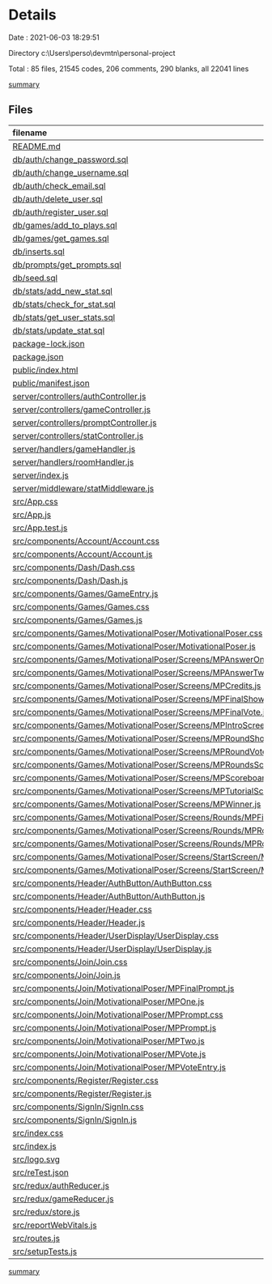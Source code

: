 # Details

Date : 2021-06-03 18:29:51

Directory c:\Users\perso\devmtn\personal-project

Total : 85 files,  21545 codes, 206 comments, 290 blanks, all 22041 lines

[summary](results.md)

## Files
| filename | language | code | comment | blank | total |
| :--- | :--- | ---: | ---: | ---: | ---: |
| [README.md](/README.md) | Markdown | 39 | 0 | 33 | 72 |
| [db/auth/change_password.sql](/db/auth/change_password.sql) | SQL | 4 | 0 | 0 | 4 |
| [db/auth/change_username.sql](/db/auth/change_username.sql) | SQL | 4 | 0 | 0 | 4 |
| [db/auth/check_email.sql](/db/auth/check_email.sql) | SQL | 2 | 0 | 0 | 2 |
| [db/auth/delete_user.sql](/db/auth/delete_user.sql) | SQL | 2 | 0 | 0 | 2 |
| [db/auth/register_user.sql](/db/auth/register_user.sql) | SQL | 5 | 0 | 0 | 5 |
| [db/games/add_to_plays.sql](/db/games/add_to_plays.sql) | SQL | 3 | 0 | 0 | 3 |
| [db/games/get_games.sql](/db/games/get_games.sql) | SQL | 2 | 0 | 0 | 2 |
| [db/inserts.sql](/db/inserts.sql) | SQL | 0 | 24 | 0 | 24 |
| [db/prompts/get_prompts.sql](/db/prompts/get_prompts.sql) | SQL | 2 | 0 | 0 | 2 |
| [db/seed.sql](/db/seed.sql) | SQL | 28 | 0 | 3 | 31 |
| [db/stats/add_new_stat.sql](/db/stats/add_new_stat.sql) | SQL | 4 | 0 | 0 | 4 |
| [db/stats/check_for_stat.sql](/db/stats/check_for_stat.sql) | SQL | 2 | 1 | 0 | 3 |
| [db/stats/get_user_stats.sql](/db/stats/get_user_stats.sql) | SQL | 2 | 0 | 0 | 2 |
| [db/stats/update_stat.sql](/db/stats/update_stat.sql) | SQL | 5 | 0 | 0 | 5 |
| [package-lock.json](/package-lock.json) | JSON | 17,221 | 0 | 1 | 17,222 |
| [package.json](/package.json) | JSON | 56 | 0 | 1 | 57 |
| [public/index.html](/public/index.html) | HTML | 20 | 23 | 1 | 44 |
| [public/manifest.json](/public/manifest.json) | JSON | 25 | 0 | 1 | 26 |
| [server/controllers/authController.js](/server/controllers/authController.js) | JavaScript | 81 | 7 | 5 | 93 |
| [server/controllers/gameController.js](/server/controllers/gameController.js) | JavaScript | 21 | 0 | 0 | 21 |
| [server/controllers/promptController.js](/server/controllers/promptController.js) | JavaScript | 28 | 1 | 3 | 32 |
| [server/controllers/statController.js](/server/controllers/statController.js) | JavaScript | 53 | 0 | 0 | 53 |
| [server/handlers/gameHandler.js](/server/handlers/gameHandler.js) | JavaScript | 23 | 0 | 5 | 28 |
| [server/handlers/roomHandler.js](/server/handlers/roomHandler.js) | JavaScript | 42 | 1 | 8 | 51 |
| [server/index.js](/server/index.js) | JavaScript | 57 | 14 | 21 | 92 |
| [server/middleware/statMiddleware.js](/server/middleware/statMiddleware.js) | JavaScript | 8 | 0 | 1 | 9 |
| [src/App.css](/src/App.css) | CSS | 0 | 0 | 1 | 1 |
| [src/App.js](/src/App.js) | JavaScript | 29 | 10 | 7 | 46 |
| [src/App.test.js](/src/App.test.js) | JavaScript | 7 | 0 | 2 | 9 |
| [src/components/Account/Account.css](/src/components/Account/Account.css) | CSS | 0 | 0 | 1 | 1 |
| [src/components/Account/Account.js](/src/components/Account/Account.js) | JavaScript | 8 | 0 | 0 | 8 |
| [src/components/Dash/Dash.css](/src/components/Dash/Dash.css) | CSS | 0 | 0 | 1 | 1 |
| [src/components/Dash/Dash.js](/src/components/Dash/Dash.js) | JavaScript | 8 | 0 | 0 | 8 |
| [src/components/Games/GameEntry.js](/src/components/Games/GameEntry.js) | JavaScript | 25 | 0 | 2 | 27 |
| [src/components/Games/Games.css](/src/components/Games/Games.css) | CSS | 19 | 0 | 1 | 20 |
| [src/components/Games/Games.js](/src/components/Games/Games.js) | JavaScript | 28 | 1 | 4 | 33 |
| [src/components/Games/MotivationalPoser/MotivationalPoser.css](/src/components/Games/MotivationalPoser/MotivationalPoser.css) | CSS | 29 | 0 | 4 | 33 |
| [src/components/Games/MotivationalPoser/MotivationalPoser.js](/src/components/Games/MotivationalPoser/MotivationalPoser.js) | JavaScript | 74 | 2 | 10 | 86 |
| [src/components/Games/MotivationalPoser/Screens/MPAnswerOne.js](/src/components/Games/MotivationalPoser/Screens/MPAnswerOne.js) | JavaScript | 11 | 0 | 0 | 11 |
| [src/components/Games/MotivationalPoser/Screens/MPAnswerTwo.js](/src/components/Games/MotivationalPoser/Screens/MPAnswerTwo.js) | JavaScript | 12 | 0 | 0 | 12 |
| [src/components/Games/MotivationalPoser/Screens/MPCredits.js](/src/components/Games/MotivationalPoser/Screens/MPCredits.js) | JavaScript | 41 | 0 | 6 | 47 |
| [src/components/Games/MotivationalPoser/Screens/MPFinalShowPosts.js](/src/components/Games/MotivationalPoser/Screens/MPFinalShowPosts.js) | JavaScript | 16 | 0 | 1 | 17 |
| [src/components/Games/MotivationalPoser/Screens/MPFinalVote.js](/src/components/Games/MotivationalPoser/Screens/MPFinalVote.js) | JavaScript | 16 | 0 | 1 | 17 |
| [src/components/Games/MotivationalPoser/Screens/MPIntroScreen.js](/src/components/Games/MotivationalPoser/Screens/MPIntroScreen.js) | JavaScript | 63 | 27 | 6 | 96 |
| [src/components/Games/MotivationalPoser/Screens/MPRoundShowPosts.js](/src/components/Games/MotivationalPoser/Screens/MPRoundShowPosts.js) | JavaScript | 30 | 0 | 4 | 34 |
| [src/components/Games/MotivationalPoser/Screens/MPRoundVote.js](/src/components/Games/MotivationalPoser/Screens/MPRoundVote.js) | JavaScript | 35 | 5 | 5 | 45 |
| [src/components/Games/MotivationalPoser/Screens/MPRoundsScreen.js](/src/components/Games/MotivationalPoser/Screens/MPRoundsScreen.js) | JavaScript | 104 | 2 | 15 | 121 |
| [src/components/Games/MotivationalPoser/Screens/MPScoreboard.js](/src/components/Games/MotivationalPoser/Screens/MPScoreboard.js) | JavaScript | 29 | 0 | 4 | 33 |
| [src/components/Games/MotivationalPoser/Screens/MPTutorialScreen.js](/src/components/Games/MotivationalPoser/Screens/MPTutorialScreen.js) | JavaScript | 16 | 0 | 3 | 19 |
| [src/components/Games/MotivationalPoser/Screens/MPWinner.js](/src/components/Games/MotivationalPoser/Screens/MPWinner.js) | JavaScript | 16 | 0 | 3 | 19 |
| [src/components/Games/MotivationalPoser/Screens/Rounds/MPFinalRound.js](/src/components/Games/MotivationalPoser/Screens/Rounds/MPFinalRound.js) | JavaScript | 9 | 7 | 3 | 19 |
| [src/components/Games/MotivationalPoser/Screens/Rounds/MPRoundOne.js](/src/components/Games/MotivationalPoser/Screens/Rounds/MPRoundOne.js) | JavaScript | 9 | 7 | 3 | 19 |
| [src/components/Games/MotivationalPoser/Screens/Rounds/MPRoundTwo.js](/src/components/Games/MotivationalPoser/Screens/Rounds/MPRoundTwo.js) | JavaScript | 9 | 7 | 3 | 19 |
| [src/components/Games/MotivationalPoser/Screens/StartScreen/MPPlayerDisplay.js](/src/components/Games/MotivationalPoser/Screens/StartScreen/MPPlayerDisplay.js) | JavaScript | 10 | 0 | 0 | 10 |
| [src/components/Games/MotivationalPoser/Screens/StartScreen/MPStartScreen.js](/src/components/Games/MotivationalPoser/Screens/StartScreen/MPStartScreen.js) | JavaScript | 124 | 18 | 28 | 170 |
| [src/components/Header/AuthButton/AuthButton.css](/src/components/Header/AuthButton/AuthButton.css) | CSS | 0 | 0 | 1 | 1 |
| [src/components/Header/AuthButton/AuthButton.js](/src/components/Header/AuthButton/AuthButton.js) | JavaScript | 43 | 0 | 7 | 50 |
| [src/components/Header/Header.css](/src/components/Header/Header.css) | CSS | 14 | 1 | 1 | 16 |
| [src/components/Header/Header.js](/src/components/Header/Header.js) | JavaScript | 19 | 2 | 6 | 27 |
| [src/components/Header/UserDisplay/UserDisplay.css](/src/components/Header/UserDisplay/UserDisplay.css) | CSS | 0 | 0 | 1 | 1 |
| [src/components/Header/UserDisplay/UserDisplay.js](/src/components/Header/UserDisplay/UserDisplay.js) | JavaScript | 44 | 0 | 3 | 47 |
| [src/components/Join/Join.css](/src/components/Join/Join.css) | CSS | 0 | 0 | 1 | 1 |
| [src/components/Join/Join.js](/src/components/Join/Join.js) | JavaScript | 102 | 9 | 23 | 134 |
| [src/components/Join/MotivationalPoser/MPFinalPrompt.js](/src/components/Join/MotivationalPoser/MPFinalPrompt.js) | JavaScript | 0 | 0 | 1 | 1 |
| [src/components/Join/MotivationalPoser/MPOne.js](/src/components/Join/MotivationalPoser/MPOne.js) | JavaScript | 21 | 1 | 2 | 24 |
| [src/components/Join/MotivationalPoser/MPPrompt.css](/src/components/Join/MotivationalPoser/MPPrompt.css) | CSS | 3 | 0 | 0 | 3 |
| [src/components/Join/MotivationalPoser/MPPrompt.js](/src/components/Join/MotivationalPoser/MPPrompt.js) | JavaScript | 26 | 0 | 4 | 30 |
| [src/components/Join/MotivationalPoser/MPTwo.js](/src/components/Join/MotivationalPoser/MPTwo.js) | JavaScript | 26 | 0 | 2 | 28 |
| [src/components/Join/MotivationalPoser/MPVote.js](/src/components/Join/MotivationalPoser/MPVote.js) | JavaScript | 14 | 0 | 1 | 15 |
| [src/components/Join/MotivationalPoser/MPVoteEntry.js](/src/components/Join/MotivationalPoser/MPVoteEntry.js) | JavaScript | 11 | 0 | 0 | 11 |
| [src/components/Register/Register.css](/src/components/Register/Register.css) | CSS | 0 | 0 | 1 | 1 |
| [src/components/Register/Register.js](/src/components/Register/Register.js) | JavaScript | 42 | 0 | 5 | 47 |
| [src/components/SignIn/SignIn.css](/src/components/SignIn/SignIn.css) | CSS | 0 | 0 | 1 | 1 |
| [src/components/SignIn/SignIn.js](/src/components/SignIn/SignIn.js) | JavaScript | 27 | 0 | 2 | 29 |
| [src/index.css](/src/index.css) | CSS | 42 | 18 | 3 | 63 |
| [src/index.js](/src/index.js) | JavaScript | 19 | 3 | 4 | 26 |
| [src/logo.svg](/src/logo.svg) | XML | 1 | 0 | 0 | 1 |
| [src/reTest.json](/src/reTest.json) | JSON | 2,462 | 0 | 0 | 2,462 |
| [src/redux/authReducer.js](/src/redux/authReducer.js) | JavaScript | 18 | 4 | 4 | 26 |
| [src/redux/gameReducer.js](/src/redux/gameReducer.js) | JavaScript | 59 | 7 | 10 | 76 |
| [src/redux/store.js](/src/redux/store.js) | JavaScript | 8 | 0 | 2 | 10 |
| [src/reportWebVitals.js](/src/reportWebVitals.js) | JavaScript | 12 | 0 | 2 | 14 |
| [src/routes.js](/src/routes.js) | JavaScript | 15 | 0 | 1 | 16 |
| [src/setupTests.js](/src/setupTests.js) | JavaScript | 1 | 4 | 1 | 6 |

[summary](results.md)